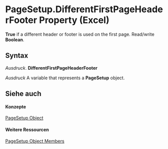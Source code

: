 
# PageSetup.DifferentFirstPageHeaderFooter Property (Excel)

 **True** if a different header or footer is used on the first page. Read/write **Boolean**.


## Syntax

 _Ausdruck_. **DifferentFirstPageHeaderFooter**

 _Ausdruck_ A variable that represents a **PageSetup** object.


## Siehe auch


#### Konzepte


[PageSetup Object](2fd22df9-5987-f723-04a9-9a3f2e84ac81.md)
#### Weitere Ressourcen


[PageSetup Object Members](http://msdn.microsoft.com/library/feabe079-cb03-f560-6032-88f5585ec8a8%28Office.15%29.aspx)